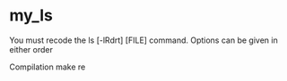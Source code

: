 # my_ls

You must recode the ls [-lRdrt] [FILE] command.
Options can be given in either order

Compilation
    make re